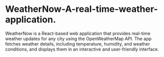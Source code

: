 
# WeatherNow-A-real-time-weather-application.
WeatherNow is a React-based web application that provides real-time weather updates for any city using the OpenWeatherMap API. The app fetches weather details, including temperature, humidity, and weather conditions, and displays them in an interactive and user-friendly interface.


